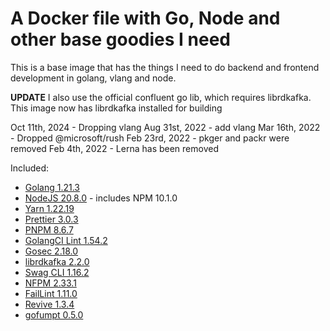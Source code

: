 # A Docker file with Go, Node and other base goodies I need

This is a base image that has the things I need to do backend and frontend development in golang, vlang and node.

**UPDATE** I also use the official confluent go lib, which requires librdkafka. This image now has librdkafka installed for building

Oct 11th, 2024 - Dropping vlang
Aug 31st, 2022 - add vlang
Mar 16th, 2022 - Dropped @microsoft/rush
Feb 23rd, 2022 - pkger and packr were removed
Feb 4th, 2022 - Lerna has been removed

Included:

- [Golang 1.21.3](https://golang.org/dl/)
- [NodeJS 20.8.0](https://nodejs.org/en/download/current/) - includes NPM 10.1.0
- [Yarn 1.22.19](https://www.npmjs.com/package/yarn)
- [Prettier 3.0.3](https://www.npmjs.com/package/prettier)
- [PNPM 8.6.7](https://www.npmjs.com/package/pnpm)
- [GolangCI Lint 1.54.2](https://github.com/golangci/golangci-lint)
- [Gosec 2.18.0](https://github.com/securego/gosec)
- [librdkafka 2.2.0](https://github.com/edenhill/librdkafka)
- [Swag CLI 1.16.2](https://github.com/swaggo/swag)
- [NFPM 2.33.1](https://github.com/goreleaser/nfpm)
- [FailLint 1.11.0](https://github.com/fatih/faillint)
- [Revive 1.3.4](https://github.com/mgechev/revive)
- [gofumpt 0.5.0](https://github.com/mvdan/gofumpt)
